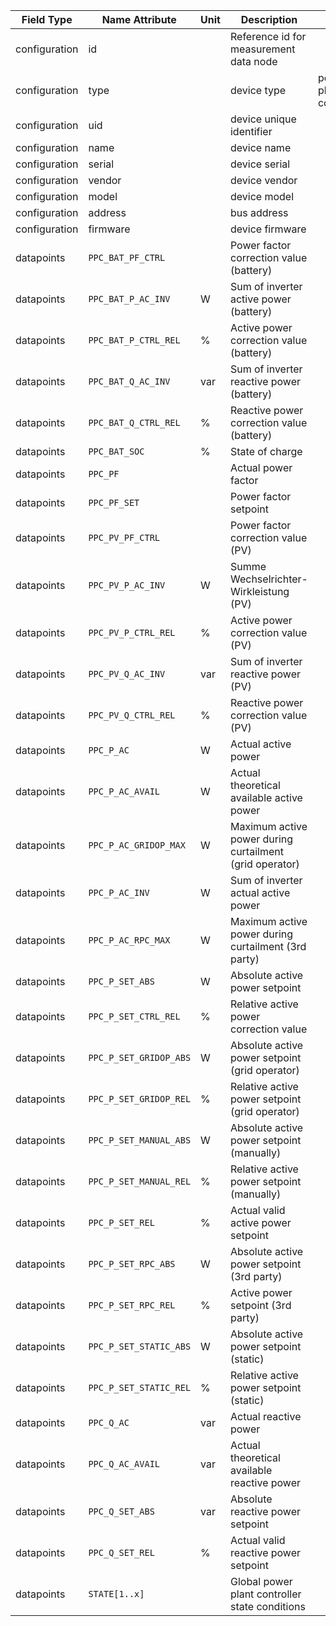| Field Type    | Name Attribute         | Unit | Description                                             | Value                  | Required | Example                                       | Version |
|---------------|------------------------|------|---------------------------------------------------------|------------------------|----------|-----------------------------------------------|---------|
| configuration | id                     |      | Reference id for measurement data node                  |                        | x        | <device id=“1“ type=“power-plant-controller“> | 2.1.3   |
| configuration | type                   |      | device type                                             | power-plant-controller | x        | <device id=“1“ type=“power-plant-controller“> | 2.1.3   |
| configuration | uid                    |      | device unique identifier                                |                        | x        | <uid>PPC12345</uid>                           | 2.1.3   |
| configuration | name                   |      | device name                                             |                        |          | <name>ppc device A</name>                     | 2.1.3   |
| configuration | serial                 |      | device serial                                           |                        |          | <serial>PPC11.22.33</serial>                  | 2.1.3   |
| configuration | vendor                 |      | device vendor                                           |                        |          | <vendor>vendor 123</vendor>                   | 2.1.3   |
| configuration | model                  |      | device model                                            |                        |          | <model></model>                               | 2.1.3   |
| configuration | address                |      | bus address                                             |                        |          | <address>1</address>                          | 2.1.3   |
| configuration | firmware               |      | device firmware                                         |                        |          | <firmware>1.23.3</firmware>                   | 2.1.3   |
| datapoints    | `PPC_BAT_PF_CTRL`      |      | Power factor correction value (battery)                 |                        |          |                                               |         |
| datapoints    | `PPC_BAT_P_AC_INV`     | W    | Sum of inverter active power (battery)                  |                        |          |                                               |         |
| datapoints    | `PPC_BAT_P_CTRL_REL`   | %    | Active power correction value (battery)                 |                        |          |                                               |         |
| datapoints    | `PPC_BAT_Q_AC_INV`     | var  | Sum of inverter reactive power (battery)                |                        |          |                                               |         |
| datapoints    | `PPC_BAT_Q_CTRL_REL`   | %    | Reactive power correction value (battery)               |                        |          |                                               |         |
| datapoints    | `PPC_BAT_SOC`          | %    | State of charge                                         |                        |          |                                               |         |
| datapoints    | `PPC_PF`               |      | Actual power factor                                     |                        |          |                                               |         |
| datapoints    | `PPC_PF_SET`           |      | Power factor setpoint                                   |                        |          |                                               |         |
| datapoints    | `PPC_PV_PF_CTRL`       |      | Power factor correction value (PV)                      |                        |          |                                               |         |
| datapoints    | `PPC_PV_P_AC_INV`      | W    | Summe Wechselrichter-Wirkleistung (PV)                  |                        |          |                                               |         |
| datapoints    | `PPC_PV_P_CTRL_REL`    | %    | Active power correction value (PV)                      |                        |          |                                               |         |
| datapoints    | `PPC_PV_Q_AC_INV`      | var  | Sum of inverter reactive power (PV)                     |                        |          |                                               |         |
| datapoints    | `PPC_PV_Q_CTRL_REL`    | %    | Reactive power correction value (PV)                    |                        |          |                                               |         |
| datapoints    | `PPC_P_AC`             | W    | Actual active power                                     |                        | x        |                                               |         |
| datapoints    | `PPC_P_AC_AVAIL`       | W    | Actual theoretical available active power               |                        |          |                                               |         |
| datapoints    | `PPC_P_AC_GRIDOP_MAX`  | W    | Maximum active power during curtailment (grid operator) |                        |          |                                               |         |
| datapoints    | `PPC_P_AC_INV`         | W    | Sum of inverter actual active power                     |                        |          |                                               |         |
| datapoints    | `PPC_P_AC_RPC_MAX`     | W    | Maximum active power during curtailment (3rd party)     |                        |          |                                               |         |
| datapoints    | `PPC_P_SET_ABS`        | W    | Absolute active power setpoint                          |                        |          |                                               |         |
| datapoints    | `PPC_P_SET_CTRL_REL`   | %    | Relative active power correction value                  |                        |          |                                               |         |
| datapoints    | `PPC_P_SET_GRIDOP_ABS` | W    | Absolute active power setpoint (grid operator)          |                        |          |                                               |         |
| datapoints    | `PPC_P_SET_GRIDOP_REL` | %    | Relative active power setpoint (grid operator)          |                        |          |                                               |         |
| datapoints    | `PPC_P_SET_MANUAL_ABS` | W    | Absolute active power setpoint (manually)               |                        |          |                                               |         |
| datapoints    | `PPC_P_SET_MANUAL_REL` | %    | Relative active power setpoint (manually)               |                        |          |                                               |         |
| datapoints    | `PPC_P_SET_REL`        | %    | Actual valid active power setpoint                      |                        | x        |                                               |         |
| datapoints    | `PPC_P_SET_RPC_ABS`    | W    | Absolute active power setpoint (3rd party)              |                        |          |                                               |         |
| datapoints    | `PPC_P_SET_RPC_REL`    | %    | Active power setpoint (3rd party)                       |                        |          |                                               |         |
| datapoints    | `PPC_P_SET_STATIC_ABS` | W    | Absolute active power setpoint (static)                 |                        |          |                                               |         |
| datapoints    | `PPC_P_SET_STATIC_REL` | %    | Relative active power setpoint (static)                 |                        |          |                                               |         |
| datapoints    | `PPC_Q_AC`             | var  | Actual reactive power                                   |                        |          |                                               |         |
| datapoints    | `PPC_Q_AC_AVAIL`       | var  | Actual theoretical available reactive power             |                        |          |                                               |         |
| datapoints    | `PPC_Q_SET_ABS`        | var  | Absolute reactive power setpoint                        |                        |          |                                               |         |
| datapoints    | `PPC_Q_SET_REL`        | %    | Actual valid reactive power setpoint                    |                        |          |                                               |         |
| datapoints    | `STATE[1..x]`          |      | Global power plant controller state conditions          |                        |          |                                               |         |
